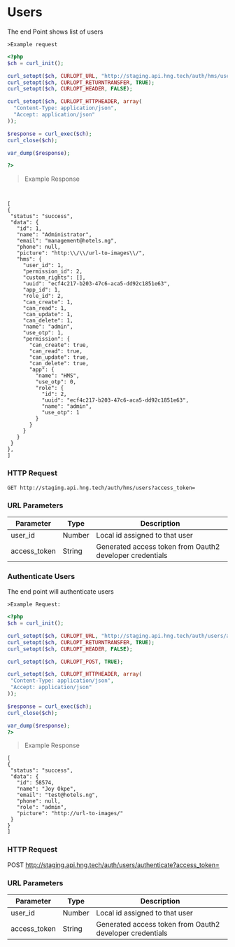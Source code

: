 # Users
The end Point shows list of  users</br>
``` 
>Example request

```
```php 
<?php
$ch = curl_init();

curl_setopt($ch, CURLOPT_URL, "http://staging.api.hng.tech/auth/hms/users?access_token=");
curl_setopt($ch, CURLOPT_RETURNTRANSFER, TRUE);
curl_setopt($ch, CURLOPT_HEADER, FALSE);

curl_setopt($ch, CURLOPT_HTTPHEADER, array(
  "Content-Type: application/json",
  "Accept: application/json"
));

$response = curl_exec($ch);
curl_close($ch);

var_dump($response);

?>
```
   >Example Response
   ```
  
   
[
  {
    "status": "success",
    "data": {
      "id": 1,
      "name": "Administrator",
      "email": "management@hotels.ng",
      "phone": null,
      "picture": "http:\\/\\/url-to-images\\/",
      "hms": {
        "user_id": 1,
        "permission_id": 2,
        "custom_rights": [],
        "uuid": "ecf4c217-b203-47c6-aca5-dd92c1851e63",
        "app_id": 1,
        "role_id": 2,
        "can_create": 1,
        "can_read": 1,
        "can_update": 1,
        "can_delete": 1,
        "name": "admin",
        "use_otp": 1,
        "permission": {
          "can_create": true,
          "can_read": true,
          "can_update": true,
          "can_delete": true,
          "app": {
            "name": "HMS",
            "use_otp": 0,
            "role": {
              "id": 2,
              "uuid": "ecf4c217-b203-47c6-aca5-dd92c1851e63",
              "name": "admin",
              "use_otp": 1
            }
          }
        }
      }
    }
  },
 ]
 ```
 

### HTTP Request
`GET http://staging.api.hng.tech/auth/hms/users?access_token=`
### URL Parameters
Parameter | Type | Description
--------- | ------- | -----------
user_id | Number | Local id assigned to that user 
access_token | String | Generated access token from Oauth2 developer credentials
### Authenticate Users 
The end point will authenticate users</br>
```
>Example Request:
```

 ```php
<?php
$ch = curl_init();

curl_setopt($ch, CURLOPT_URL, "http://staging.api.hng.tech/auth/users/authenticate?access_token=");
curl_setopt($ch, CURLOPT_RETURNTRANSFER, TRUE);
curl_setopt($ch, CURLOPT_HEADER, FALSE);

curl_setopt($ch, CURLOPT_POST, TRUE);

curl_setopt($ch, CURLOPT_HTTPHEADER, array(
  "Content-Type: application/json",
  "Accept: application/json"
));

$response = curl_exec($ch);
curl_close($ch);

var_dump($response);
?>
```


   >Example Response
  
   ``` 
   [
  {
    "status": "success",
    "data": {
      "id": 58574,
      "name": "Joy Okpe",
      "email": "test@hotels.ng",
      "phone": null,
      "role": "admin",
      "picture": "http://url-to-images/"
    }
  }
]
```
### HTTP Request
POST http://staging.api.hng.tech/auth/users/authenticate?access_token=
### URL Parameters
Parameter | Type | Description
--------- | ------- | -----------
user_id | Number | Local id assigned to that user 
access_token | String | Generated access token from Oauth2 developer credentials

